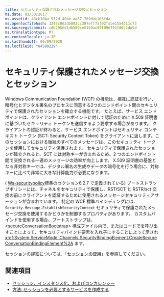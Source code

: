 ```yaml
---
title: セキュリティ保護されたメッセージ交換とセッション
ms.date: 03/30/2017
ms.assetid: 48cb104a-532d-40ae-aa57-769dae103fda
ms.openlocfilehash: 3245c062db003cc387eff7af92fabe1554311c73
ms.sourcegitcommit: cdb295dd1db589ce5169ac9ff096f01fd0c2da9d
ms.translationtype: MT
ms.contentlocale: ja-JP
ms.lasthandoff: 06/09/2020
ms.locfileid: "84590229"
---
```

# <a name="secure-conversations-and-secure-sessions"></a>セキュリティ保護されたメッセージ交換とセッション
Windows Communication Foundation (WCF) の機能は、相互に認証を行い、暗号化とデジタル署名のプロセスに同意する2つのエンドポイント間のセキュリティで保護されたセッションを確立する機能です。 たとえば、サービス エンドポイントは、クライアント エンドポイントに対して認証のために X.509 証明書に基づいたセキュリティ トークンを送信するよう要求する場合があります。 クライアントの認証が終わると、サービス エンドポイントはセキュリティ コンテキスト トークン (SCT: Security Context Token) をクライアントに返します。このセッションにおける後続のすべてのメッセージは、このセキュリティ トークンを使用してセキュリティ保護されます。 セキュリティで保護されたセッションが確立されると、SCT には対称キーが含まれるため、2 つのエンドポイント間で交換される一連のメッセージの効率が向上します。 X.509 証明書の基盤となる非対称キーでは、デジタル署名の生成やデータの暗号化を行う場合に、対称キーに比べて非常に大きな計算能力が必要になります。  
  
 ( [Ws-securitypolicy](https://docs.oasis-open.org/ws-sx/ws-securitypolicy/200702/ws-securitypolicy-1.2-spec-os.html)標準のセクション6.2.7 で定義されている) ブートストラップポリシーには、チャネルをセキュリティで保護し、RST/SCT と RSTR/sct 交換の前にクライアントを認証するために使用されるメッセージセキュリティアサーションが含まれています。 特定の WCF 標準バインディングには、 `Security.Message.EstablishSecurityContext` セキュリティで保護されたメッセージ交換を使用するかどうかを制御するプロパティがあります。 カスタムバインドを使用する場合、ブートストラップは、 [\<secureConversationBootstrap>](../../configure-apps/file-schema/wcf/secureconversationbootstrap.md) 構成ファイル内で、またはコードでを呼び出すことによって、セキュリティバインド要素を入れ子にすることによって示され <xref:System.ServiceModel.Channels.SecurityBindingElement.CreateSecureConversationBindingElement%2A> ます。  
  
 セッションの詳細については、「[セッションの使用](../using-sessions.md)」を参照してください。  
  
## <a name="see-also"></a>関連項目

- [セッション、インスタンス化、およびコンカレンシー](sessions-instancing-and-concurrency.md)
- [方法: セッションを必要とするサービスを作成する](how-to-create-a-service-that-requires-sessions.md)
